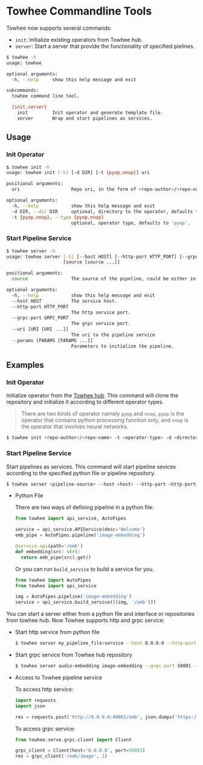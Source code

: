 # Towhee Commandline Tools

Towhee now supports several commands:
- `init`: Initialize existing operators from Towhee hub.
- `server`: Start a server that provide the functionality of specified pielines.


```bash
$ towhee -h
usage: towhee

optional arguments:
  -h, --help     show this help message and exit

subcommands:
  towhee command line tool.

  {init,server}
    init         Init operator and generate template file.
    server       Wrap and start pipelines as services.
```


## Usage

### Init Operator
```bash
$ towhee init -h
usage: towhee init [-h] [-d DIR] [-t {pyop,nnop}] uri

positional arguments:
  uri                   Repo uri, in the form of <repo-author>/<repo-name>.

optional arguments:
  -h, --help            show this help message and exit
  -d DIR, --dir DIR     optional, directory to the operator, defaults to current working directory.
  -t {pyop,nnop}, --type {pyop,nnop}
                        optional, operator type, defaults to 'pyop'.
```


### Start Pipeline Service

```bash
$ towhee server -h
usage: towhee server [-h] [--host HOST] [--http-port HTTP_PORT] [--grpc-port GRPC_PORT] [--uri [URI [URI ...]]] [--params [PARAMS [PARAMS ...]]]
                     [source [source ...]]

positional arguments:
  source                The source of the pipeline, could be either in the form of `python_module:api_interface` or repository from Towhee hub.

optional arguments:
  -h, --help            show this help message and exit
  --host HOST           The service host.
  --http-port HTTP_PORT
                        The http service port.
  --grpc-port GRPC_PORT
                        The grpc service port.
  --uri [URI [URI ...]]
                        The uri to the pipeline service
  --params [PARAMS [PARAMS ...]]
                        Parameters to initialize the pipeline.
```

## Examples

### Init Operator

Initialize operator from the [Towhee hub](https://towhee.io/operators). This command will clone the repository and initialize it according to different operator types.

> There are two kinds of operator namely `pyop` and `nnop`, `pyop` is the operator that contains python processing function only, and `nnop` is the operator that involves neural networks.

```bash
$ towhee init <repo-author>/<repo-name> -t <operator-type> -d <directory>
```

### Start Pipeline Service

Start pipelines as services. This command will start pipeline sevices according to the specified python file or pipeline repository.

```bash
$ towhee server <pipeline-source> --host <host> --http-port <http-port> --grpc-port <grpc-port> --uri <uri-to-service> --params <params-for-pipelines>
```

- Python File

  There are two ways of defining pipeline in a python file:
  ```python
  from towhee import api_service, AutoPipes

  service = api_service.APIService(desc='Welcome')
  emb_pipe = AutoPipes.pipeline('image-embedding')

  @service.api(path='/emb')
  def embedding(src: str):
    return emb_pipe(src).get()
  ```
  Or you can run `build_service` to build a service for you.
  ```python
  from towhee import AutoPipes
  from towhee import api_service

  img = AutoPipes.pipeline('image-embedding')
  service = api_service.build_service([(img, '/emb')])
  ```

You can start a server either from a python file and interface or repositories from towhee hub. Now Towhee supports http and grpc service:

- Start http service from python file
  ```bash
  $ towhee server my_pipeline_file:service --host 0.0.0.0 --http-port 40001
  ```

- Start grpc service from Towhee hub repository
  ```bash
  $ towhee server audio-embedding image-embedding --grpc-port 50001 --uri /emb/audio /emb/image --params none model_name=resnet34,device=0
  ```

- Access to Towhee pipeline service

  To access http service:
  ```python
  import requests
  import json

  res = requests.post('http://0.0.0.0:40001/emb', json.dumps('https://github.com/towhee-io/towhee/raw/main/towhee_logo.png'))
  ```

  To access grpc service:
  ```python
  from towhee.serve.grpc.client import Client

  grpc_client = Client(host='0.0.0.0', port=50001)
  res = grpc_client('/emb/image', 1)
  ```
